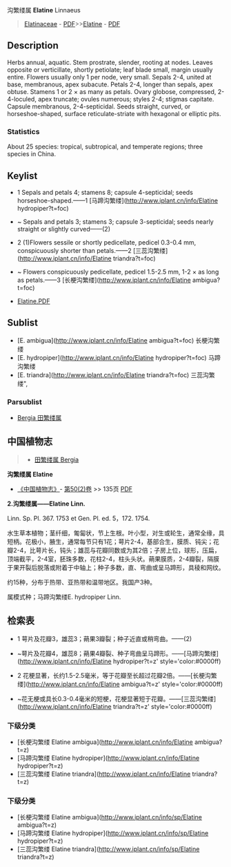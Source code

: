 沟繁缕属 **Elatine** Linnaeus

> [Elatinaceae](http://www.iplant.cn/info/Elatinaceae?t=foc) - [PDF](http://www.iplant.cn/foc/pdf/Elatinaceae.pdf)>>[Elatine](http://www.iplant.cn/info/Elatine?t=foc) - [PDF](http://www.iplant.cn/foc/pdf/Elatine.pdf)

## Description

Herbs annual, aquatic. Stem prostrate, slender, rooting at nodes. Leaves opposite or verticillate, shortly petiolate; leaf blade small, margin usually entire. Flowers usually only 1 per node, very small. Sepals 2-4, united at base, membranous, apex subacute. Petals 2-4, longer than sepals, apex obtuse. Stamens 1 or 2 × as many as petals. Ovary globose, compressed, 2-4-loculed, apex truncate; ovules numerous; styles 2-4; stigmas capitate. Capsule membranous, 2-4-septicidal. Seeds straight, curved, or horseshoe-shaped, surface reticulate-striate with hexagonal or elliptic pits.

### Statistics
About 25 species: tropical, subtropical, and temperate regions; three species in China.


## Keylist

* 1 Sepals and petals 4; stamens 8; capsule 4-septicidal; seeds horseshoe-shaped.——1  [马蹄沟繁缕](http://www.iplant.cn/info/Elatine hydropiper?t=foc)
* ~ Sepals and petals 3; stamens 3; capsule 3-septicidal; seeds nearly straight or slightly curved——(2)

* 2 (1)Flowers sessile or shortly pedicellate, pedicel 0.3-0.4 mm, conspicuously shorter than petals.——2  [三蕊沟繁缕](http://www.iplant.cn/info/Elatine triandra?t=foc)
* ~ Flowers conspicuously pedicellate, pedicel 1.5-2.5 mm, 1-2 × as long as petals.——3  [长梗沟繁缕](http://www.iplant.cn/info/Elatine ambigua?t=foc)


* [Elatine.PDF](http://www.iplant.cn/foc/pdf/Elatine.pdf)

## Sublist

* [E.  ambigua](http://www.iplant.cn/info/Elatine ambigua?t=foc)
 长梗沟繁缕
* [E.  hydropiper](http://www.iplant.cn/info/Elatine hydropiper?t=foc)
 马蹄沟繁缕
* [E.  triandra](http://www.iplant.cn/info/Elatine triandra?t=foc) 三蕊沟繁缕",

### Parsublist

* [Bergia  田繁缕属](http://www.iplant.cn/info/Bergia?t=foc)

## 中国植物志

> * [田繁缕属  Bergia](Bergia-田繁缕属.md)


**沟繁缕属 Elatine**

* [《中国植物志》](http://www.iplant.cn/frps)- [第50(2)卷](http://www.iplant.cn/frps/vol/50(2)) >> 135页 [PDF](http://www.iplant.cn/frps/pdf/50(2)/135y.pdf)


**2.沟繁缕属——Elatine Linn.**

Linn. Sp. Pl. 367. 1753 et Gen. Pl. ed. 5，172. 1754.

水生草本植物；茎纤细，匍匐状，节上生根。叶小型，对生或轮生，通常全缘，具短柄。花极小，腋生，通常每节只有1花；萼片2-4，基部合生，膜质、钝尖；花瓣2-4，比萼片长，钝头；雄蕊与花瓣同数或为其2倍；子房上位，球形，压扁，顶端截平，2-4室，胚珠多数，花柱2-4，柱头头状。蒴果膜质，2-4瓣裂，隔膜于果开裂后脱落或附着于中轴上；种子多数，直、弯曲或呈马蹄形，具稜和网纹。

约15种，分布于热带、亚热带和温带地区。我国产3种。

属模式种；马蹄沟繁缕E. hydropiper Linn.

## 检索表

* 1 萼片及花瓣3，雄蕊3；蒴果3瓣裂；种子近直或稍弯曲。——(2)
* ~萼片及花瓣4，雄蕊8；蒴果4瓣裂、种子弯曲呈马蹄形。——[马蹄沟繁缕](http://www.iplant.cn/info/Elatine hydropiper?t=z'  style='color:#0000ff)


* 2 花梗显著，长约1.5-2.5毫米，等于花瓣至长超过花瓣2倍。——[长梗沟繁缕](http://www.iplant.cn/info/Elatine ambigua?t=z'  style='color:#0000ff)

* ~花无梗或具长0.3-0.4毫米的短梗，花梗显著短于花瓣。——[三蕊沟繁缕](http://www.iplant.cn/info/Elatine triandra?t=z'  style='color:#0000ff)

### 下级分类
* [长梗沟繁缕  Elatine ambigua](http://www.iplant.cn/info/Elatine ambigua?t=z)
* [马蹄沟繁缕  Elatine hydropiper](http://www.iplant.cn/info/Elatine hydropiper?t=z)
* [三蕊沟繁缕  Elatine triandra](http://www.iplant.cn/info/Elatine triandra?t=z)

### 下级分类
* [长梗沟繁缕  Elatine ambigua](http://www.iplant.cn/info/sp/Elatine ambigua?t=z)
* [马蹄沟繁缕  Elatine hydropiper](http://www.iplant.cn/info/sp/Elatine hydropiper?t=z)
* [三蕊沟繁缕  Elatine triandra](http://www.iplant.cn/info/sp/Elatine triandra?t=z)
